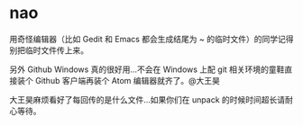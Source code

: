 # nao

用奇怪编辑器（比如 Gedit 和 Emacs 都会生成结尾为 ~ 的临时文件）的同学记得别把临时文件传上来。

另外 Github Windows 真的很好用…不会在 Windows 上配 git 相关环境的童鞋直接装个 Github 客户端再装个 Atom 编辑器就齐了。@大王昊

大王昊麻烦看好了每回传的是什么文件…如果你们在 unpack 的时候时间超长请耐心等待。
